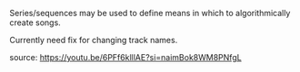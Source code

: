 Series/sequences may be used to define means in which to algorithmically create songs.

Currently need fix for changing track names.

source: https://youtu.be/6PFf6klllAE?si=naimBok8WM8PNfgL
